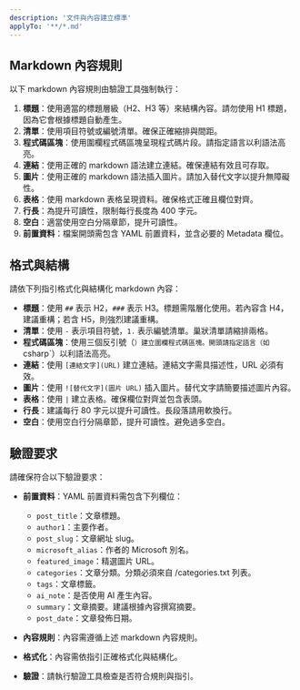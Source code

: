 ```yaml
---
description: '文件與內容建立標準'
applyTo: '**/*.md'
---
```


## Markdown 內容規則

以下 markdown 內容規則由驗證工具強制執行：

1. **標題**：使用適當的標題層級（H2、H3 等）來結構內容。請勿使用 H1 標題，因為它會根據標題自動產生。
2. **清單**：使用項目符號或編號清單。確保正確縮排與間距。
3. **程式碼區塊**：使用圍欄程式碼區塊呈現程式碼片段。請指定語言以利語法高亮。
4. **連結**：使用正確的 markdown 語法建立連結。確保連結有效且可存取。
5. **圖片**：使用正確的 markdown 語法插入圖片。請加入替代文字以提升無障礙性。
6. **表格**：使用 markdown 表格呈現資料。確保格式正確且欄位對齊。
7. **行長**：為提升可讀性，限制每行長度為 400 字元。
8. **空白**：適當使用空白分隔章節，提升可讀性。
9. **前置資料**：檔案開頭需包含 YAML 前置資料，並含必要的 Metadata 欄位。

## 格式與結構

請依下列指引格式化與結構化 markdown 內容：

- **標題**：使用 `##` 表示 H2，`###` 表示 H3。標題需階層化使用。若內容含 H4，建議重構；若含 H5，則強烈建議重構。
- **清單**：使用 `-` 表示項目符號，`1.` 表示編號清單。巢狀清單請縮排兩格。
- **程式碼區塊**：使用三個反引號（`）建立圍欄程式碼區塊。開頭請指定語言（如 `csharp`）以利語法高亮。
- **連結**：使用 `[連結文字](URL)` 建立連結。連結文字需具描述性，URL 必須有效。
- **圖片**：使用 `![替代文字](圖片 URL)` 插入圖片。替代文字請簡要描述圖片內容。
- **表格**：使用 `|` 建立表格。確保欄位對齊並包含表頭。
- **行長**：建議每行 80 字元以提升可讀性。長段落請用軟換行。
- **空白**：使用空白行分隔章節，提升可讀性。避免過多空白。

## 驗證要求

請確保符合以下驗證要求：

- **前置資料**：YAML 前置資料需包含下列欄位：

  - `post_title`：文章標題。
  - `author1`：主要作者。
  - `post_slug`：文章網址 slug。
  - `microsoft_alias`：作者的 Microsoft 別名。
  - `featured_image`：精選圖片 URL。
  - `categories`：文章分類。分類必須來自 /categories.txt 列表。
  - `tags`：文章標籤。
  - `ai_note`：是否使用 AI 產生內容。
  - `summary`：文章摘要。建議根據內容撰寫摘要。
  - `post_date`：文章發佈日期。

- **內容規則**：內容需遵循上述 markdown 內容規則。
- **格式化**：內容需依指引正確格式化與結構化。
- **驗證**：請執行驗證工具檢查是否符合規則與指引。
